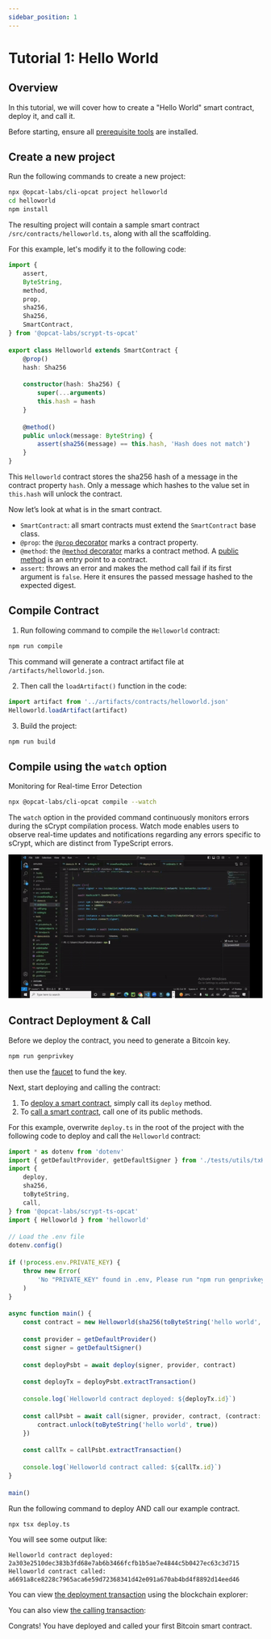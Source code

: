 ```yaml
---
sidebar_position: 1
---
```


# Tutorial 1: Hello World


## Overview
In this tutorial, we will cover how to create a "Hello World" smart contract, deploy it, and call it.

Before starting, ensure all [prerequisite tools](../developer-guides/install-cli-and-sdk) are installed.

## Create a new project

Run the following commands to create a new project:

```sh
npx @opcat-labs/cli-opcat project helloworld
cd helloworld
npm install
```

The resulting project will contain a sample smart contract `/src/contracts/helloworld.ts`, along with all the scaffolding.

For this example, let's modify it to the following code:


```ts
import {
    assert,
    ByteString,
    method,
    prop,
    sha256,
    Sha256,
    SmartContract,
} from '@opcat-labs/scrypt-ts-opcat'

export class Helloworld extends SmartContract {
    @prop()
    hash: Sha256

    constructor(hash: Sha256) {
        super(...arguments)
        this.hash = hash
    }

    @method()
    public unlock(message: ByteString) {
        assert(sha256(message) == this.hash, 'Hash does not match')
    }
}
```

This `Helloworld` contract stores the sha256 hash of a message in the contract property `hash`. Only a message which hashes to the value set in `this.hash` will unlock the contract.

Now let’s look at what is in the smart contract.

- `SmartContract`: all smart contracts must extend the `SmartContract` base class.
- `@prop`:  the [`@prop` decorator](../smart-contract-development/how-to-write-a-contract/basics#properties) marks a contract property.
- `@method`: the [`@method` decorator](../smart-contract-development/how-to-write-a-contract/basics#method-decorator) marks a contract method. A [public method](../smart-contract-development/how-to-write-a-contract/basics#public-methods) is an entry point to a contract.
- `assert`: throws an error and makes the method call fail if its first argument is `false`. Here it ensures the passed message hashed to the expected digest.

## Compile Contract

1. Run following command to compile the `Helloworld` contract:

```sh
npm run compile
```

This command will generate a contract artifact file at `/artifacts/helloworld.json`.

2. Then call the `loadArtifact()` function in the code:


```ts
import artifact from '../artifacts/contracts/helloworld.json'
Helloworld.loadArtifact(artifact)
```

3. Build the project:

```sh
npm run build
```

## Compile using the `watch` option

Monitoring for Real-time Error Detection

```sh
npx @opcat-labs/cli-opcat compile --watch
```

The `watch` option in the provided command continuously monitors errors during the sCrypt compilation process.
Watch mode enables users to observe real-time updates and notifications regarding any errors specific to sCrypt, which are distinct from TypeScript errors.

![](../../static/img/watch.gif)

## Contract Deployment & Call

Before we deploy the contract, you need to generate a Bitcoin key.

```bash
npm run genprivkey
```

then use the [faucet](../developer-guides/connect-to-testnet.md#testnet-faucet) to fund the key.

Next, start deploying and calling the contract:

1. To [deploy a smart contract](../smart-contract-development/how-to-deploy-and-call-a-contract/how-to-deploy-and-call-a-contract.md#contract-deployment), simply call its `deploy` method.
1. To [call a smart contract](../smart-contract-development/how-to-deploy-and-call-a-contract/how-to-deploy-and-call-a-contract.md#contract-call), call one of its public methods.

For this example, overwrite `deploy.ts` in the root of the project with the following code to deploy and call the `Helloworld` contract:

```ts
import * as dotenv from 'dotenv'
import { getDefaultProvider, getDefaultSigner } from './tests/utils/txHelper'
import {
    deploy,
    sha256,
    toByteString,
    call,
} from '@opcat-labs/scrypt-ts-opcat'
import { Helloworld } from 'helloworld'

// Load the .env file
dotenv.config()

if (!process.env.PRIVATE_KEY) {
    throw new Error(
        'No "PRIVATE_KEY" found in .env, Please run "npm run genprivkey" to generate a private key'
    )
}

async function main() {
    const contract = new Helloworld(sha256(toByteString('hello world', true)))

    const provider = getDefaultProvider()
    const signer = getDefaultSigner()

    const deployPsbt = await deploy(signer, provider, contract)

    const deployTx = deployPsbt.extractTransaction()

    console.log(`Helloworld contract deployed: ${deployTx.id}`)

    const callPsbt = await call(signer, provider, contract, (contract: Helloworld) => {
        contract.unlock(toByteString('hello world', true))
    })

    const callTx = callPsbt.extractTransaction()

    console.log(`Helloworld contract called: ${callTx.id}`)
}

main()

```

Run the following command to deploy AND call our example contract.

```
npx tsx deploy.ts
```

You will see some output like:

```
Helloworld contract deployed: 2a303e2510dec383b3fd68e7ab6b3466fcfb1b5ae7e4844c5b0427ec63c3d715
Helloworld contract called: a6691a8ce8228c7965aca6e59d72368341d42e091a670ab4bd4f8892d14eed46
```

You can view [the deployment transaction](https://testnet.opcatlabs.io/tx/2a303e2510dec383b3fd68e7ab6b3466fcfb1b5ae7e4844c5b0427ec63c3d715) using the blockchain explorer:


You can also view [the calling transaction](https://testnet.opcatlabs.io/tx/a6691a8ce8228c7965aca6e59d72368341d42e091a670ab4bd4f8892d14eed46):


Congrats! You have deployed and called your first Bitcoin smart contract.
